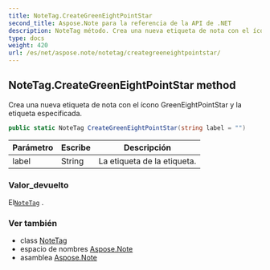 ```yaml
---
title: NoteTag.CreateGreenEightPointStar
second_title: Aspose.Note para la referencia de la API de .NET
description: NoteTag método. Crea una nueva etiqueta de nota con el ícono GreenEightPointStar y la etiqueta especificada.
type: docs
weight: 420
url: /es/net/aspose.note/notetag/creategreeneightpointstar/
---
```

## NoteTag.CreateGreenEightPointStar method

Crea una nueva etiqueta de nota con el ícono GreenEightPointStar y la etiqueta especificada.

```csharp
public static NoteTag CreateGreenEightPointStar(string label = "")
```

| Parámetro | Escribe | Descripción |
| --- | --- | --- |
| label | String | La etiqueta de la etiqueta. |

### Valor_devuelto

El[`NoteTag`](../) .

### Ver también

* class [NoteTag](../)
* espacio de nombres [Aspose.Note](../../notetag/)
* asamblea [Aspose.Note](../../../)


